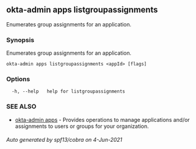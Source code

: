 ## okta-admin apps listgroupassignments

Enumerates group assignments for an application.

### Synopsis

Enumerates group assignments for an application.

```
okta-admin apps listgroupassignments <appId> [flags]
```

### Options

```
  -h, --help   help for listgroupassignments
```

### SEE ALSO

* [okta-admin apps](okta-admin_apps.md)	 - Provides operations to manage applications and/or assignments to users or groups for your organization.

###### Auto generated by spf13/cobra on 4-Jun-2021
